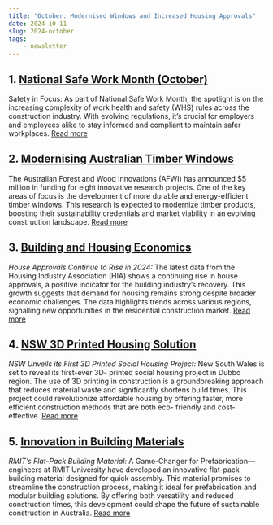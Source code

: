 ```yaml
---
title: "October: Modernised Windows and Increased Housing Approvals"
date: 2024-10-11
slug: 2024-october
tags:
    - newsletter
---
```

## 1. [National Safe Work Month (October)](https://hia.com.au/our-industry/newsroom/work-health-and-safety/2024/09/safety-focus-important-as-rules-get-more-complex)
Safety in Focus: As part of National Safe Work Month, the spotlight is on the increasing complexity of work
health and safety (WHS) rules across the construction industry. With evolving regulations, it’s crucial for
employers and employees alike to stay informed and compliant to maintain safer workplaces.
[Read more](https://hia.com.au/our-industry/newsroom/work-health-and-safety/2024/09/safety-focus-important-as-rules-get-more-complex)

## 2. [Modernising Australian Timber Windows](https://www.afwi.au/5-million-in-funding-for-eight-innovative-research-projects/)
The Australian Forest and Wood Innovations (AFWI) has announced $5 million in
funding for eight innovative research projects. One of the key areas of focus
is the development of more durable and energy-efficient timber windows. This
research is expected to modernize timber products, boosting their
sustainability credentials and market viability in an evolving construction
landscape.
[Read more](https://www.afwi.au/5-million-in-funding-for-eight-innovative-research-projects/)

## 3. [Building and Housing Economics](https://hia.com.au/our-industry/newsroom/economic-research-and-forecasting/2024/10/house-approvals-continue-to-rise)
_House Approvals Continue to Rise in 2024:_ The latest data from the Housing Industry Association (HIA)
shows a continuing rise in house approvals, a positive indicator for the building industry’s recovery. This
growth suggests that demand for housing remains strong despite broader economic challenges. The data
highlights trends across various regions, signalling new opportunities in the residential construction
market.
[Read more](https://hia.com.au/our-industry/newsroom/economic-research-and-forecasting/2024/10/house-approvals-continue-to-rise)

## 4. [NSW 3D Printed Housing Solution](https://architectureau.com/articles/NSW-soon-to-unveil-its-first-3D-printed-social-housing-project/)
_NSW Unveils its First 3D Printed Social Housing Project:_ New South Wales is set to reveal its first-ever 3D-
printed social housing project in Dubbo region. The use of 3D printing in construction is a groundbreaking
approach that reduces material waste and significantly shortens build times. This project could
revolutionize affordable housing by offering faster, more efficient construction methods that are both eco-
friendly and cost-effective.
[Read more](https://architectureau.com/articles/NSW-soon-to-unveil-its-first-3D-printed-social-housing-project/)

## 5. [Innovation in Building Materials](https://www.buildaustralia.com.au/news_article/rmit-engineers-develop-innovative-flat-pack-building-material/)
_RMIT’s Flat-Pack Building Material:_ A Game-Changer for
Prefabrication—engineers at RMIT University have developed an innovative
flat-pack building material designed for quick assembly. This material promises
to streamline the construction process, making it ideal for prefabrication and
modular building solutions. By offering both versatility and reduced
construction times, this development could shape the future of sustainable
construction in Australia.
[Read more](https://www.buildaustralia.com.au/news_article/rmit-engineers-develop-innovative-flat-pack-building-material/)
